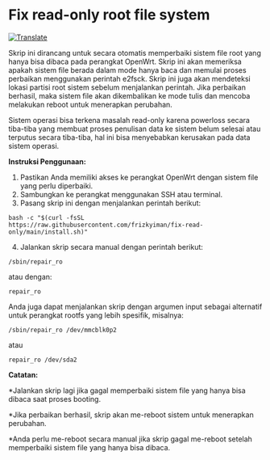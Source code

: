 # Fix read-only root file system

[![Translate](https://img.shields.io/badge/Translate-English-brightgreen)](README.md)

Skrip ini dirancang untuk secara otomatis memperbaiki sistem file root yang hanya bisa dibaca pada perangkat OpenWrt. Skrip ini akan memeriksa apakah sistem file berada dalam mode hanya baca dan memulai proses perbaikan menggunakan perintah e2fsck. Skrip ini juga akan mendeteksi lokasi partisi root sistem sebelum menjalankan perintah. Jika perbaikan berhasil, maka sistem file akan dikembalikan ke mode tulis dan mencoba melakukan reboot untuk menerapkan perubahan.


Sistem operasi bisa terkena masalah read-only karena powerloss secara tiba-tiba yang membuat proses penulisan data ke sistem belum selesai atau terputus secara tiba-tiba, hal ini bisa menyebabkan kerusakan pada data sistem operasi.

**Instruksi Penggunaan:**
1. Pastikan Anda memiliki akses ke perangkat OpenWrt dengan sistem file yang perlu diperbaiki.
2. Sambungkan ke perangkat menggunakan SSH atau terminal.
3. Pasang skrip ini dengan menjalankan perintah berikut:

  ```
  bash -c "$(curl -fsSL https://raw.githubusercontent.com/frizkyiman/fix-read-only/main/install.sh)"
  ```

4. Jalankan skrip secara manual dengan perintah berikut:
  ```
  /sbin/repair_ro
  ```
  atau dengan:
  ```
  repair_ro
  ```
  Anda juga dapat menjalankan skrip dengan argumen input sebagai alternatif untuk perangkat rootfs yang lebih spesifik, misalnya:
  ```
  /sbin/repair_ro /dev/mmcblk0p2
  ```
  atau
  ```
  repair_ro /dev/sda2
  ```
  
**Catatan:** 

*Jalankan skrip lagi jika gagal memperbaiki sistem file yang hanya bisa dibaca saat proses booting.

*Jika perbaikan berhasil, skrip akan me-reboot sistem untuk menerapkan perubahan.

*Anda perlu me-reboot secara manual jika skrip gagal me-reboot setelah memperbaiki sistem file yang hanya bisa dibaca.
